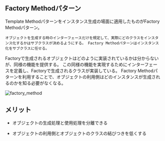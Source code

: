 ## Factory Methodパターン
Template Methodパターンをインスタンス生成の場面に適用したものがFactory Methodパターン。

`オブジェクトを生成する時のインターフェースだけを規定して、実際にどのクラスをインスタンス化するかはサブクラスが決めるようにする。
Factory Methodパターンはインスタンス化をサブクラスに任せる。`

Factoryで生成されるオブジェクトはどのように実装されているかは分からないが、同様の機能を提供する。
この同様の機能を実現するためにインターフェースを定義し、Factoryで生成されるクラスが実装している。
Factory Methodパターンを利用することで、オブジェクトの利用側はどのインスタンスが生成されるのかを知る必要がなくなる。

![factory_method](https://user-images.githubusercontent.com/20272076/80324648-d6371100-886c-11ea-8960-92af88b16ff5.png)


## メリット
- オブジェクトの生成処理と使用処理を分離できる

- オブジェクトの利用側とオブジェクトのクラスの結びつきを低くする